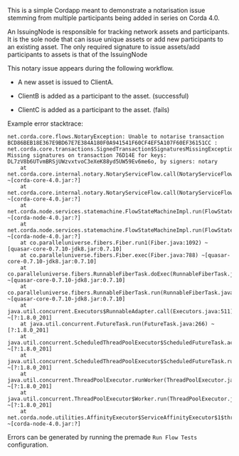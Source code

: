 
This is a simple Cordapp meant to demonstrate a notarisation issue stemming from
multiple participants being added in series on Corda 4.0.

An IssuingNode is responsible for tracking network assets and participants. It is the sole node
that can issue unique assets or add new participants to an existing asset. The only required signature
to issue assets/add participants to assets is that of the IssuingNode

This notary issue appears during the following workflow.

* A new asset is issued to ClientA.

* ClientB is added as a participant to the asset. (successful)

* ClientC is added as a participant to the asset. (fails)

Example error stacktrace:

```
net.corda.core.flows.NotaryException: Unable to notarise transaction BCD86BEB18E367E9BD67E7E384A180F0A941541F60CF4EF5A107F60EF36151CC : net.corda.core.transactions.SignedTransaction$SignaturesMissingException: Missing signatures on transaction 76D14E for keys: DL7zV8b6UTvmBRSjUWzvxtvoC3eXeK88yd5UW59Ev6me6o, by signers: notary 
	at net.corda.core.internal.notary.NotaryServiceFlow.call(NotaryServiceFlow.kt:73) ~[corda-core-4.0.jar:?]
	at net.corda.core.internal.notary.NotaryServiceFlow.call(NotaryServiceFlow.kt:28) ~[corda-core-4.0.jar:?]
	at net.corda.node.services.statemachine.FlowStateMachineImpl.run(FlowStateMachineImpl.kt:228) ~[corda-node-4.0.jar:?]
	at net.corda.node.services.statemachine.FlowStateMachineImpl.run(FlowStateMachineImpl.kt:45) ~[corda-node-4.0.jar:?]
	at co.paralleluniverse.fibers.Fiber.run1(Fiber.java:1092) ~[quasar-core-0.7.10-jdk8.jar:0.7.10]
	at co.paralleluniverse.fibers.Fiber.exec(Fiber.java:788) ~[quasar-core-0.7.10-jdk8.jar:0.7.10]
	at co.paralleluniverse.fibers.RunnableFiberTask.doExec(RunnableFiberTask.java:100) ~[quasar-core-0.7.10-jdk8.jar:0.7.10]
	at co.paralleluniverse.fibers.RunnableFiberTask.run(RunnableFiberTask.java:91) ~[quasar-core-0.7.10-jdk8.jar:0.7.10]
	at java.util.concurrent.Executors$RunnableAdapter.call(Executors.java:511) ~[?:1.8.0_201]
	at java.util.concurrent.FutureTask.run(FutureTask.java:266) ~[?:1.8.0_201]
	at java.util.concurrent.ScheduledThreadPoolExecutor$ScheduledFutureTask.access$201(ScheduledThreadPoolExecutor.java:180) ~[?:1.8.0_201]
	at java.util.concurrent.ScheduledThreadPoolExecutor$ScheduledFutureTask.run(ScheduledThreadPoolExecutor.java:293) ~[?:1.8.0_201]
	at java.util.concurrent.ThreadPoolExecutor.runWorker(ThreadPoolExecutor.java:1149) ~[?:1.8.0_201]
	at java.util.concurrent.ThreadPoolExecutor$Worker.run(ThreadPoolExecutor.java:624) ~[?:1.8.0_201]
	at net.corda.node.utilities.AffinityExecutor$ServiceAffinityExecutor$1$thread$1.run(AffinityExecutor.kt:63) ~[corda-node-4.0.jar:?]
```

Errors can be generated by running the premade `Run Flow Tests` configuration.